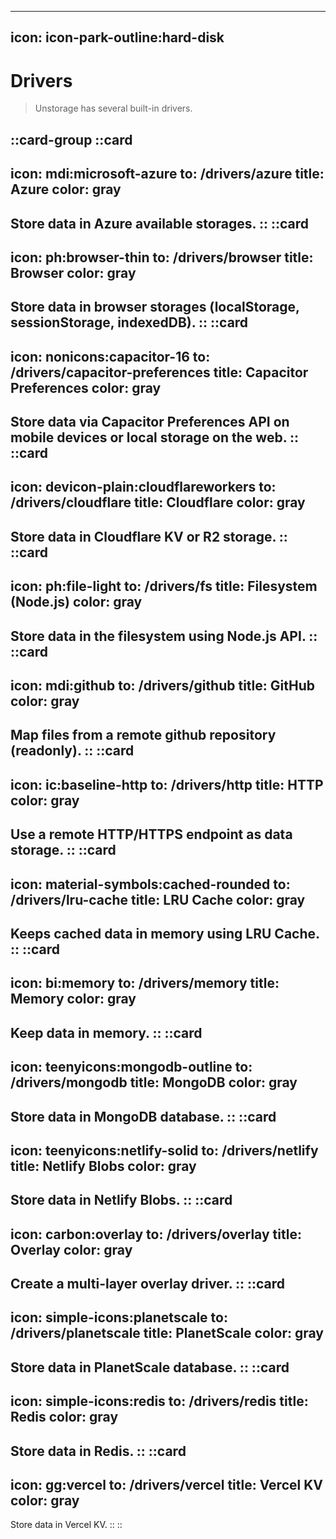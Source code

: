 ----
icon: icon-park-outline:hard-disk
---

# Drivers

> Unstorage has several built-in drivers.

::card-group
  ::card
  ---
  icon: mdi:microsoft-azure
  to: /drivers/azure
  title: Azure
  color: gray
  ---
  Store data in Azure available storages.
  ::
  ::card
  ---
  icon: ph:browser-thin
  to: /drivers/browser
  title: Browser
  color: gray
  ---
  Store data in browser storages (localStorage, sessionStorage, indexedDB).
  ::
  ::card
  ---
  icon: nonicons:capacitor-16
  to: /drivers/capacitor-preferences
  title: Capacitor Preferences
  color: gray
  ---
  Store data via Capacitor Preferences API on mobile devices or local storage on the web.
  ::
  ::card
  ---
  icon: devicon-plain:cloudflareworkers
  to: /drivers/cloudflare
  title: Cloudflare
  color: gray
  ---
  Store data in Cloudflare KV or R2 storage.
  ::
  ::card
  ---
  icon: ph:file-light
  to: /drivers/fs
  title: Filesystem (Node.js)
  color: gray
  ---
  Store data in the filesystem using Node.js API.
  ::
  ::card
  ---
  icon: mdi:github
  to: /drivers/github
  title: GitHub
  color: gray
  ---
  Map files from a remote github repository (readonly).
  ::
  ::card
  ---
  icon: ic:baseline-http
  to: /drivers/http
  title: HTTP
  color: gray
  ---
  Use a remote HTTP/HTTPS endpoint as data storage.
  ::
  ::card
  ---
  icon: material-symbols:cached-rounded
  to: /drivers/lru-cache
  title: LRU Cache
  color: gray
  ---
  Keeps cached data in memory using LRU Cache.
  ::
  ::card
  ---
  icon: bi:memory
  to: /drivers/memory
  title: Memory
  color: gray
  ---
  Keep data in memory.
  ::
  ::card
  ---
  icon: teenyicons:mongodb-outline
  to: /drivers/mongodb
  title: MongoDB
  color: gray
  ---
  Store data in MongoDB database.
  ::
  ::card
  ---
  icon: teenyicons:netlify-solid
  to: /drivers/netlify
  title: Netlify Blobs
  color: gray
  ---
  Store data in Netlify Blobs.
  ::
  ::card
  ---
  icon: carbon:overlay
  to: /drivers/overlay
  title: Overlay
  color: gray
  ---
  Create a multi-layer overlay driver.
  ::
  ::card
  ---
  icon: simple-icons:planetscale
  to: /drivers/planetscale
  title: PlanetScale
  color: gray
  ---
  Store data in PlanetScale database.
  ::
  ::card
  ---
  icon: simple-icons:redis
  to: /drivers/redis
  title: Redis
  color: gray
  ---
  Store data in Redis.
  ::
  ::card
  ---
  icon: gg:vercel
  to: /drivers/vercel
  title: Vercel KV
  color: gray
  ---
  Store data in Vercel KV.
  ::
::
